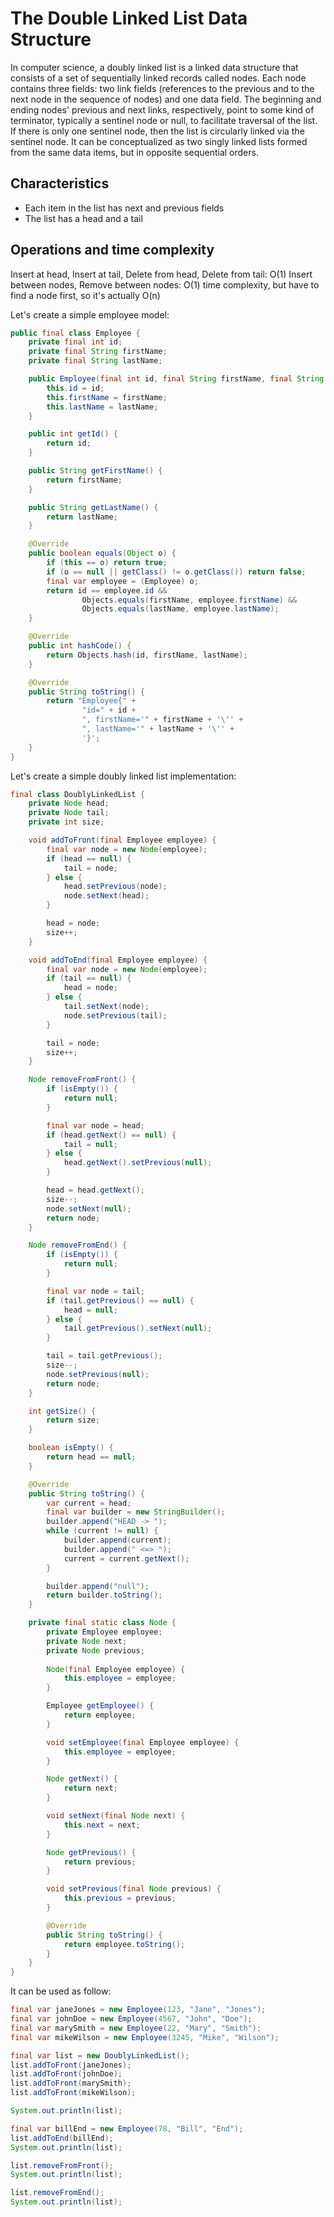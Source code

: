 # The Double Linked List Data Structure

In computer science, a doubly linked list is a linked data structure that consists of a set of sequentially linked 
records called nodes. Each node contains three fields: two link fields (references to the previous and to the next node 
in the sequence of nodes) and one data field. The beginning and ending nodes' previous and next links, respectively, 
point to some kind of terminator, typically a sentinel node or null, to facilitate traversal of the list. 
If there is only one sentinel node, then the list is circularly linked via the sentinel node. It can be conceptualized 
as two singly linked lists formed from the same data items, but in opposite sequential orders.

## Characteristics

- Each item in the list has next and previous fields
- The list has a head and a tail

## Operations and time complexity

Insert at head, Insert at tail, Delete from head, Delete from tail: O(1)
Insert between nodes, Remove between nodes: O(1) time complexity, but have to find a node first, so it's actually O(n)

Let's create a simple employee model:

```java
public final class Employee {
    private final int id;
    private final String firstName;
    private final String lastName;

    public Employee(final int id, final String firstName, final String lastName) {
        this.id = id;
        this.firstName = firstName;
        this.lastName = lastName;
    }

    public int getId() {
        return id;
    }

    public String getFirstName() {
        return firstName;
    }

    public String getLastName() {
        return lastName;
    }

    @Override
    public boolean equals(Object o) {
        if (this == o) return true;
        if (o == null || getClass() != o.getClass()) return false;
        final var employee = (Employee) o;
        return id == employee.id &&
                Objects.equals(firstName, employee.firstName) &&
                Objects.equals(lastName, employee.lastName);
    }

    @Override
    public int hashCode() {
        return Objects.hash(id, firstName, lastName);
    }

    @Override
    public String toString() {
        return "Employee{" +
                "id=" + id +
                ", firstName='" + firstName + '\'' +
                ", lastName='" + lastName + '\'' +
                '}';
    }
}
```

Let's create a simple doubly linked list implementation:

```java
final class DoublyLinkedList {
    private Node head;
    private Node tail;
    private int size;

    void addToFront(final Employee employee) {
        final var node = new Node(employee);
        if (head == null) {
            tail = node;
        } else {
            head.setPrevious(node);
            node.setNext(head);
        }

        head = node;
        size++;
    }

    void addToEnd(final Employee employee) {
        final var node = new Node(employee);
        if (tail == null) {
            head = node;
        } else {
            tail.setNext(node);
            node.setPrevious(tail);
        }

        tail = node;
        size++;
    }

    Node removeFromFront() {
        if (isEmpty()) {
            return null;
        }

        final var node = head;
        if (head.getNext() == null) {
            tail = null;
        } else {
            head.getNext().setPrevious(null);
        }

        head = head.getNext();
        size--;
        node.setNext(null);
        return node;
    }

    Node removeFromEnd() {
        if (isEmpty()) {
            return null;
        }

        final var node = tail;
        if (tail.getPrevious() == null) {
            head = null;
        } else {
            tail.getPrevious().setNext(null);
        }

        tail = tail.getPrevious();
        size--;
        node.setPrevious(null);
        return node;
    }

    int getSize() {
        return size;
    }

    boolean isEmpty() {
        return head == null;
    }

    @Override
    public String toString() {
        var current = head;
        final var builder = new StringBuilder();
        builder.append("HEAD -> ");
        while (current != null) {
            builder.append(current);
            builder.append(" <=> ");
            current = current.getNext();
        }

        builder.append("null");
        return builder.toString();
    }

    private final static class Node {
        private Employee employee;
        private Node next;
        private Node previous;
        
        Node(final Employee employee) {
            this.employee = employee;
        }

        Employee getEmployee() {
            return employee;
        }

        void setEmployee(final Employee employee) {
            this.employee = employee;
        }

        Node getNext() {
            return next;
        }

        void setNext(final Node next) {
            this.next = next;
        }

        Node getPrevious() {
            return previous;
        }

        void setPrevious(final Node previous) {
            this.previous = previous;
        }

        @Override
        public String toString() {
            return employee.toString();
        }
    }
}
```

It can be used as follow:

```java
final var janeJones = new Employee(123, "Jane", "Jones");
final var johnDoe = new Employee(4567, "John", "Doe");
final var marySmith = new Employee(22, "Mary", "Smith");
final var mikeWilson = new Employee(3245, "Mike", "Wilson");

final var list = new DoublyLinkedList();
list.addToFront(janeJones);
list.addToFront(johnDoe);
list.addToFront(marySmith);
list.addToFront(mikeWilson);

System.out.println(list);

final var billEnd = new Employee(78, "Bill", "End");
list.addToEnd(billEnd);
System.out.println(list);

list.removeFromFront();
System.out.println(list);

list.removeFromEnd();
System.out.println(list);
```